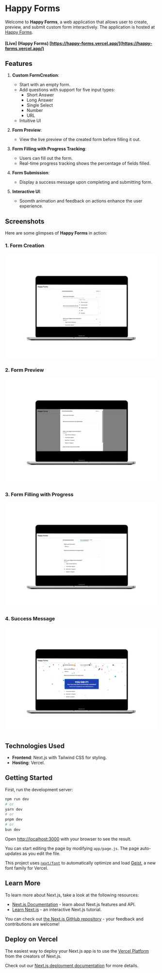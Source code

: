 # Happy Forms

Welcome to **Happy Forms**, a web application that allows user to create, preview, and submit custom form interactively. The application is hosted at [Happy Forms](https://happy-forms.vercel.app/).
#### [Live] (Happy Forms)  [https://happy-forms.vercel.app/](https://happy-forms.vercel.app/)


## Features

1. **Custom FormCreation**:
   - Start with an empty form.
   - Add questions with support for five input types:
       - Short Answer
       - Long Answer
       - Single Select
       - Number
       - URL
    - Intuitive UI

2. **Form Preview**:
   - View the live preview of the created form before filling it out.
  
3. **Form Filling with Progress Tracking**:
   - Users can fill out the form.
   - Real-time progress tracking shows the percentage of fields filled.

4. **Form Submission**:
   - Display a success message upon completing and submitting form.

5. **Interactive UI**:
   - Soomth animation and feedback on actions enhance the user experience.

## Screenshots

Here are some glimpses of **Happy Forms** in action:

### 1. **Form Creation**
![Form Creation Screenshot](https://github.com/Atharva-14/happy-forms/blob/master/templates/new-form.png)

### 2. **Form Preview**
![Form Preview Screenshot](https://github.com/Atharva-14/happy-forms/blob/master/templates/form-preview.png)

### 3. **Form Filling with Progress**
![Form Filling Screenshot](https://github.com/Atharva-14/happy-forms/blob/master/templates/form-submission.png)

### 4. **Success Message**
![Success Message Screenshot](https://github.com/Atharva-14/happy-forms/blob/master/templates/form-submit.png)

## Technologies Used

- **Frontend**: Next.js with Tailwind CSS for styling.
- **Hosting**: Vercel.


## Getting Started

First, run the development server:

```bash
npm run dev
# or
yarn dev
# or
pnpm dev
# or
bun dev
```

Open [http://localhost:3000](http://localhost:3000) with your browser to see the result.

You can start editing the page by modifying `app/page.js`. The page auto-updates as you edit the file.

This project uses [`next/font`](https://nextjs.org/docs/app/building-your-application/optimizing/fonts) to automatically optimize and load [Geist](https://vercel.com/font), a new font family for Vercel.

## Learn More

To learn more about Next.js, take a look at the following resources:

- [Next.js Documentation](https://nextjs.org/docs) - learn about Next.js features and API.
- [Learn Next.js](https://nextjs.org/learn) - an interactive Next.js tutorial.

You can check out [the Next.js GitHub repository](https://github.com/vercel/next.js) - your feedback and contributions are welcome!

## Deploy on Vercel

The easiest way to deploy your Next.js app is to use the [Vercel Platform](https://vercel.com/new?utm_medium=default-template&filter=next.js&utm_source=create-next-app&utm_campaign=create-next-app-readme) from the creators of Next.js.

Check out our [Next.js deployment documentation](https://nextjs.org/docs/app/building-your-application/deploying) for more details.

